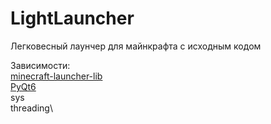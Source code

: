 # LightLauncher
Легковесный лаунчер для майнкрафта с исходным кодом

Зависимости:\
[minecraft-launcher-lib](https://pypi.org/project/minecraft-launcher-lib/)\
[PyQt6](https://pypi.org/project/PyQt6/)\
sys\
threading\
